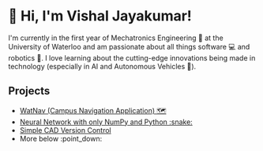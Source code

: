 # :wave: Hi, I'm Vishal Jayakumar!
I'm currently in the first year of Mechatronics Engineering :wrench: at the University of Waterloo and am passionate about all things software :computer: and robotics :robot:.
I love learning about the cutting-edge innovations being made in technology (especially in AI and Autonomous Vehicles :car:).
<br>
## **Projects**
<ul>
<li><a href="https://vishgit1234.github.io/#/" target="_blank">WatNav (Campus Navigation Application) 🗺️</a> </li>
<li><a href="https://github.com/VishGit1234/DeepNetworkFromScratch/blob/main/neural-network-scratch.ipynb" target="_blank">Neural Network with only NumPy and Python :snake:</a> </li>
<li><a href="[https://github.com/VishGit1234/DeepNetworkFromScratch/blob/main/neural-network-scratch.ipynb](https://github.com/VishGit1234/CADHub)" target="_blank">Simple CAD Version Control</a> </li>
<li>More below :point_down:</li>
